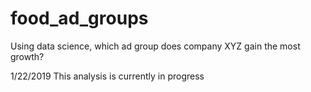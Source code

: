 # food_ad_groups
Using data science, which ad group does company XYZ gain the most growth?

1/22/2019
This analysis is currently in progress